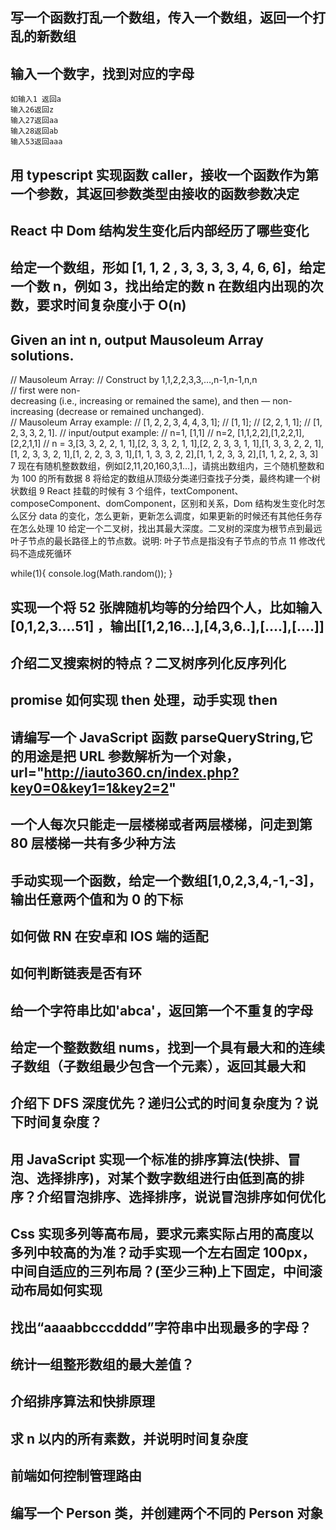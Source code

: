 ## 写一个函数打乱一个数组，传入一个数组，返回一个打乱的新数组

## 输入一个数字，找到对应的字母

    如输入1 返回a
    输入26返回z
    输入27返回aa
    输入28返回ab
    输入53返回aaa

## 用 typescript 实现函数 caller，接收一个函数作为第一个参数，其返回参数类型由接收的函数参数决定

## React 中 Dom 结构发生变化后内部经历了哪些变化

## 给定一个数组，形如 [1, 1, 2 , 3, 3, 3, 3, 4, 6, 6]，给定一个数 n，例如 3，找出给定的数 n 在数组内出现的次数，要求时间复杂度小于 O(n)

## Given an int n, output Mausoleum Array solutions.

// Mausoleum Array:
// Construct by 1,1,2,2,3,3,…,n-1,n-1,n,n
// first were non-decreasing (i.e., increasing or remained the same), and then — non-increasing (decrease or remained unchanged).
// Mausoleum Array example:
// [1, 2, 2, 3, 4, 4, 3, 1];
// [1, 1];
// [2, 2, 1, 1];
// [1, 2, 3, 3, 2, 1].
// input/output example:
// n=1, [1,1]
// n=2, [1,1,2,2],[1,2,2,1],[2,2,1,1]
// n = 3,[3, 3, 2, 2, 1, 1],[2, 3, 3, 2, 1, 1],[2, 2, 3, 3, 1, 1],[1, 3, 3, 2, 2, 1],[1, 2, 3, 3, 2, 1],[1, 2, 2, 3, 3, 1],[1, 1, 3, 3, 2, 2],[1, 1, 2, 3, 3, 2],[1, 1, 2, 2, 3, 3]
7 现在有随机整数数组，例如[2,11,20,160,3,1...]，请挑出数组内，三个随机整数和为 100 的所有数据
8 将给定的数组从顶级分类递归查找子分类，最终构建一个树状数组
9 React 挂载的时候有 3 个组件，textComponent、composeComponent、domComponent，区别和关系，Dom 结构发生变化时怎么区分 data 的变化，怎么更新，更新怎么调度，如果更新的时候还有其他任务存在怎么处理
10 给定一个二叉树，找出其最大深度。二叉树的深度为根节点到最远叶子节点的最长路径上的节点数。说明: 叶子节点是指没有子节点的节点
11 修改代码不造成死循环

while(1){
console.log(Math.random());
}

## 实现一个将 52 张牌随机均等的分给四个人，比如输入 [0,1,2,3....51] ，输出[[1,2,16...],[4,3,6..],[....],[....]]

## 介绍二叉搜索树的特点？二叉树序列化反序列化

## promise 如何实现 then 处理，动手实现 then

## 请编写一个 JavaScript 函数 parseQueryString,它的用途是把 URL 参数解析为一个对象，url="http://iauto360.cn/index.php?key0=0&key1=1&key2=2"

## 一个人每次只能走一层楼梯或者两层楼梯，问走到第 80 层楼梯一共有多少种方法

## 手动实现一个函数，给定一个数组[1,0,2,3,4,-1,-3]，输出任意两个值和为 0 的下标

## 如何做 RN 在安卓和 IOS 端的适配

## 如何判断链表是否有环

## 给一个字符串比如'abca'，返回第一个不重复的字母

## 给定一个整数数组 nums，找到一个具有最大和的连续子数组（子数组最少包含一个元素），返回其最大和

## 介绍下 DFS 深度优先？递归公式的时间复杂度为？说下时间复杂度？

## 用 JavaScript 实现一个标准的排序算法(快排、冒泡、选择排序)，对某个数字数组进行由低到高的排序？介绍冒泡排序、选择排序，说说冒泡排序如何优化

## Css 实现多列等高布局，要求元素实际占用的高度以多列中较高的为准？动手实现一个左右固定 100px，中间自适应的三列布局？(至少三种)上下固定，中间滚动布局如何实现

## 找出“aaaabbcccdddd”字符串中出现最多的字母？

## 统计一组整形数组的最大差值？

## 介绍排序算法和快排原理

## 求 n 以内的所有素数，并说明时间复杂度

## 前端如何控制管理路由

## 编写一个 Person 类，并创建两个不同的 Person 对象
